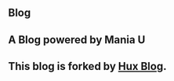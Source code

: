## Blog

## A Blog powered by Mania U

## This blog is forked by [Hux Blog](https://github.com/huxpro/huxpro.github.io/).
